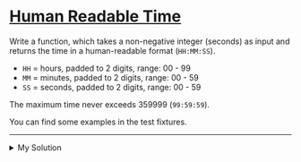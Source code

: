 # [Human Readable Time](https://www.codewars.com/kata/52685f7382004e774f0001f7)

Write a function, which takes a non-negative integer (seconds) as input and returns the time in a human-readable
format (`HH:MM:SS`).

- `HH` = hours, padded to 2 digits, range: 00 - 99
- `MM` = minutes, padded to 2 digits, range: 00 - 59
- `SS` = seconds, padded to 2 digits, range: 00 - 59

The maximum time never exceeds 359999 (`99:59:59`).

You can find some examples in the test fixtures.

---

<details><summary>My Solution</summary>

```js
function humanReadable(seconds) {
  let hour = Math.floor(seconds / 3600)
    .toString()
    .padStart(2, "0");
  let min = Math.floor((seconds % 3600) / 60)
    .toString()
    .padStart(2, "0");
  let sec = (seconds - 3600 * hour - min * 60).toString().padStart(2, "0");

  return `${hour}:${min}:${sec}`;
}
```

</details>
